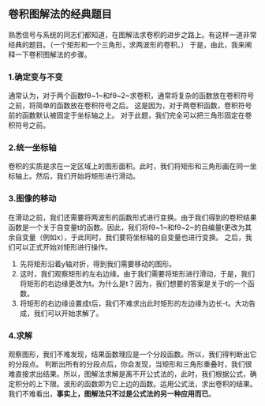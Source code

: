 ## 卷积图解法的经典题目
熟悉信号与系统的同志们都知道，在图解法求卷积的进步之路上。有这样一道非常经典的题目。（一个矩形和一个三角形，求两波形的卷积。）
于是，由此，我来阐释一下卷积图解法的步骤。
### 1.确定变与不变
通常认为，对于两个函数fθ~1~和fθ~2~求卷积，通常将复杂的函数放在卷积符号之前，将简单的函数放在卷积符号之后。
这是因为，对于两卷积函数，卷积符号前的函数默认被固定于坐标轴之上。
对于此题，我们完全可以把三角形固定在卷积符号之前。
### 2.统一坐标轴
卷积的实质是求在一定区域上的图形面积。此时，我们将矩形和三角形画在同一坐标轴上。然后，我们开始将矩形进行滑动。
### 3.图像的移动
在滑动之前，我们还需要将两波形的函数形式进行变换。由于我们得到的卷积结果函数是一个关于自变量t的函数。因此，我们将fθ~1~和fθ~2~的自编量t更改为其余自变量（例如x），于此同时，我们要将坐标轴的自变量也进行变换。
之后，我们可以正式开始对矩形进行操作。
1. 先将矩形沿着y轴对折，得到我们需要移动的图形。
2. 这时，我们观察矩形的左右边缘。由于我们需要将矩形进行滑动，于是，我们将矩形的右边缘更改为t。为什么是t？因为，我们想要的答案是关于t的一个函数。
3. 将矩形的右边缘设置成t后，我们不难求出此时矩形的左边缘为边长-t。大功告成，我们可以开始求解了。
### 4.求解
观察图形，我们不难发现，结果函数理应是一个分段函数。所以，我们得判断出它的分段点。
判断出所有的分段点后，你会发现，当矩形和三角形重叠时，我们很难直接求出结果。所以，图解法求解是离不开公式法的，此时，我们根据公式，确定积分的上下限。波形的函数即为它上边的函数。运用公式法，求出卷积的结果。
我们不难看出，**事实上，图解法只不过是公式法的另一种应用而已**。
